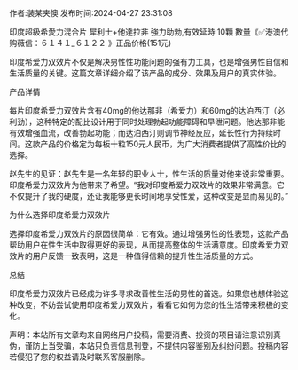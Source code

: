 <p>作者:装某夹懊 发布时间:2024-04-27 23:31:08</p>
<p>印度超級希愛力混合片 犀利士+他達拉非 強力助勃,有效延時 10顆 數量《✅港澳代购薇信：６１４１_６１２２ 》正品价格(151元) </p>
									<p>印度希爱力双效片不仅是解决男性性功能问题的强有力工具，也是增强男性自信和生活质量的关键。这篇文章详细介绍了该产品的成分、效果及用户的真实体验。</p><p></p><p>产品详情</p><p></p><p>每片印度希爱力双效片含有40mg的他达那非（希爱力）和60mg的达泊西汀（必利劲），这种特定的配比设计用于同时处理勃起功能障碍和早泄问题。他达那非能有效增强血流，改善勃起功能；而达泊西汀则调节神经反应，延长性行为持续时间。这款产品的价格定为每板十粒150元人民币，为广大消费者提供了高性价比的选择。</p><p></p><p></p><p>赵先生的见证：赵先生是一名年轻的职业人士，性生活的质量对他来说非常重要。印度希爱力双效片为他带来了希望。“我对印度希爱力双效片的效果非常满意。它不仅提升了我的硬度，还让我能够更长时间地享受性爱，这种改变是显而易见的。”</p><p></p><p>为什么选择印度希爱力双效片</p><p></p><p>选择印度希爱力双效片的原因很简单：它有效。通过增强男性的性表现，这款产品帮助用户在性生活中取得更好的表现，从而提高整体的生活满意度。印度希爱力双效片的用户反馈一致表明，这是一种值得信赖的提升性生活质量的方式。</p><p></p><p>总结</p><p></p><p>印度希爱力双效片已经成为许多寻求改善性生活的男性的首选。如果您也想体验这种改变，不妨尝试使用印度希爱力双效片，看看它如何为您的性生活带来积极的变化。</p>				声明：本站所有文章均来自网络用户投稿，需要消费、投资的项目请注意识别真伪，谨防上当受骗，本站只负责信息刊登，不提供内容鉴别及纠纷问题。投稿内容若侵犯了您的权益请及时联系客服删除。				

